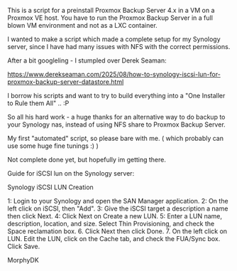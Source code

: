 This is a script for a preinstall Proxmox Backup Server 4.x in a VM on a Proxmox VE host. 
You have to run the Proxmox Backup Server in a full blown VM environment and not as a LXC container.

I wanted to make a script which made a complete setup for my Synology server, since I have had many issues with NFS with the correct permissions.

After a bit googleling - I stumpled over Derek Seaman: 

https://www.derekseaman.com/2025/08/how-to-synology-iscsi-lun-for-proxmox-backup-server-datastore.html

I borrow his scripts and want to try to build everything into a "One Installer to Rule them All" .. :P 

So all his hard work - a huge thanks for an alternative way to do backup to your Synology nas, instead of using NFS share to Proxmox Backup Server.

My first "automated" script, so please bare with me. ( which probably can use some huge fine tunings :) )

Not complete done yet, but hopefully im getting there.

Guide for iSCSI lun on the Synology server: 

Synology iSCSI LUN Creation

1: Login to your Synology and open the SAN Manager application.
2: On the left click on iSCSI, then "Add".
3: Give the iSCSI target a description a name then click Next. 
4: Click Next on Create a new LUN.
5: Enter a LUN name, description, location, and size. Select Thin Provisioning, and check the Space reclamation box. 
6. Click Next then click Done.
7. On the left click on LUN. Edit the LUN, click on the Cache tab, and check the FUA/Sync box. Click Save.

MorphyDK

